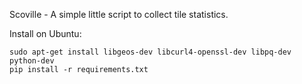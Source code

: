 Scoville - A simple little script to collect tile statistics.


Install on Ubuntu:

```
sudo apt-get install libgeos-dev libcurl4-openssl-dev libpq-dev python-dev
pip install -r requirements.txt
```
